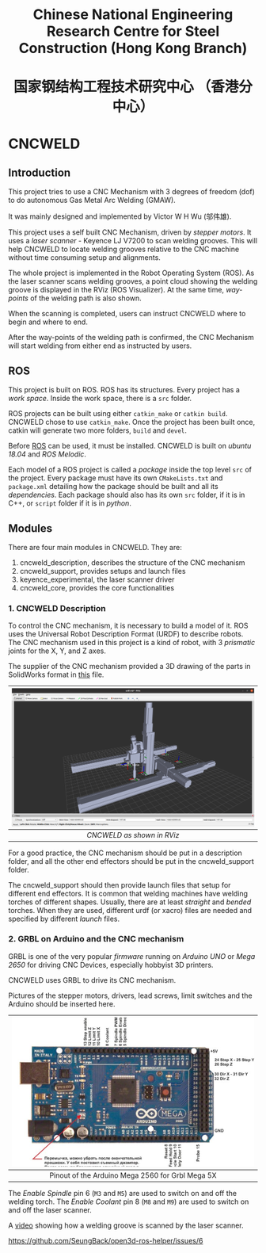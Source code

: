 # <p align="center"> Chinese National Engineering Research Centre for Steel Construction (Hong Kong Branch) </p>
# <p align="center"> 国家钢结构工程技术研究中心 （香港分中心）</p>

# CNCWELD

## Introduction

This project tries to use a CNC Mechanism with 3 degrees of freedom (dof) to do autonomous Gas Metal Arc Welding (GMAW).

It was mainly designed and implemented by Victor W H Wu (邬伟雄).

This project uses a self built CNC Mechanism, driven by *stepper motors*. It uses a *laser scanner* - Keyence LJ V7200 to scan welding grooves. This will help CNCWELD to locate welding grooves relative to the CNC machine without time consuming setup and alignments.

The whole project is implemented in the Robot Operating System (ROS). As the laser scanner scans welding grooves, a point cloud showing the welding groove is displayed in the RViz (ROS Visualizer). At the same time, *way-points* of the welding path is also shown.

When the scanning is completed, users can instruct CNCWELD where to begin and where to end.

After the way-points of the welding path is confirmed, the CNC Mechanism will start welding from either end as instructed by users.

## ROS

This project is built on ROS. ROS has its structures. Every project has a *work space*. Inside the work space, there is a `src` folder. 

ROS projects can be built using either `catkin_make` or `catkin build`. CNCWELD chose to use `catkin_make`. Once the project has been built once, catkin will generate two more folders, `build` and `devel`. 

Before [ROS](http://wiki.ros.org/melodic/Installation/Ubuntu) can be used, it must be installed. CNCWELD is built on *ubuntu 18.04* and *ROS Melodic*.

Each model of a ROS project is called a *package* inside the top level `src` of the project. Every package must have its own `CMakeLists.txt` and `package.xml` detailing how the package should be built and all its *dependencies*. Each package should also has its own `src` folder, if it is in C++, or `script` folder if it is in *python*.

## Modules

There are four main modules in CNCWELD. They are:
1. cncweld_description, describes the structure of the CNC mechanism
2. cncweld_support, provides setups and launch files
3. keyence_experimental, the laser scanner driver
4. cncweld_core, provides the core functionalities

### 1. CNCWELD Description

To control the CNC mechanism, it is necessary to build a model of it. ROS uses the Universal Robot Description Format (URDF) to describe robots. The CNC mechanism used in this project is a kind of robot, with 3 *prismatic* joints for the X, Y, and Z axes. 

The supplier of the CNC mechanism provided a 3D drawing of the parts in 
SolidWorks format in [this](SolidWorks-Drawings/FSL80X1000Y500Z200-L.STEP) file.

|![A picture of RViz showing the CNC mechanism](images/CNC%20Mechanism%203.png) |
| :--: |
| *CNCWELD as shown in RViz*  |

For a good practice, the CNC mechanism should be put in a description folder, and all the other end effectors should be put in the cncweld_support folder. 

The cncweld_support should then provide launch files that setup for different end effectors. It is common that welding machines have welding torches of different shapes.
Usually, there are at least *straight* and *bended* torches. When they are used, different urdf (or xacro) files are needed and specified by different *launch* files.

### 2. GRBL on Arduino and the CNC mechanism

GRBL is one of the very popular *firmware* running on *Arduino* *UNO* or *Mega 2650* for driving CNC Devices, especially hobbyist 3D printers.

CNCWELD uses GRBL to drive its CNC mechanism.

Pictures of the stepper motors, drivers, lead screws, limit switches and the Arduino should be inserted here.

|![Pinout](images/grbl-mega-5X%20pinout.jpeg)|
| :--: |
| Pinout of the Arduino Mega 2560 for Grbl Mega 5X |

The *Enable Spindle* pin 6 (`M3` and `M5`) are used to switch on and off the welding torch.
The *Enable Coolant* pin 8 (`M8` and `M9`) are used to switch on and off the laser scanner.


A [video](videos/CNC%20Scanning%2022%20June%202022-1.mp4) showing how a welding groove
is scanned by the laser scanner.


https://github.com/SeungBack/open3d-ros-helper/issues/6
